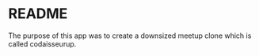 # README

The purpose of this app was to create a downsized meetup clone which is called codaisseurup. 
